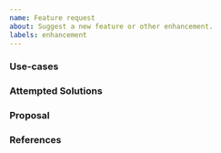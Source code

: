 ```yaml
---
name: Feature request
about: Suggest a new feature or other enhancement.
labels: enhancement
---
```



### Use-cases


### Attempted Solutions


### Proposal


### References
